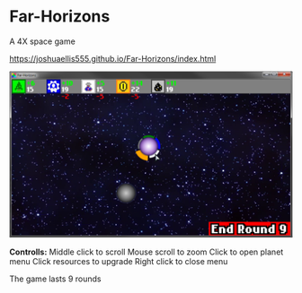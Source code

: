 # Far-Horizons
A 4X space game

https://joshuaellis555.github.io/Far-Horizons/index.html

![Strategy-Game Screenshot](/docs/Screenshot.png?raw=true)

**Controlls:**
Middle click to scroll
Mouse scroll to zoom
Click to open planet menu
Click resources to upgrade
Right click to close menu

The game lasts 9 rounds